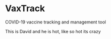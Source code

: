# VaxTrack
 COVID-19 vaccine tracking and management tool


This is David and he is hot, like so hot its crazy